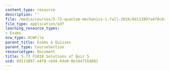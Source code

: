```yaml
---
content_type: resource
description: ''
file: /media/courses/5-73-quantum-mechanics-i-fall-2018/8d113897a4f0c64864e00e3447164881_MIT5_73F18_quiz5_soln.pdf
file_type: application/pdf
learning_resource_types:
- Exams
ocw_type: OCWFile
parent_title: Exams & Quizzes
parent_type: CourseSection
resourcetype: Document
title: 5.73 F2018 Solutions of Quiz 5
uid: 8d113897-a4f0-c648-64e0-0e3447164881
---
```

